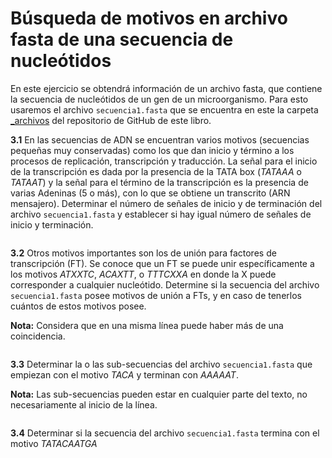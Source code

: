 # Búsqueda de motivos en archivo fasta de una secuencia de nucleótidos

En este ejercicio se obtendrá información de un archivo fasta, que contiene la secuencia de nucleótidos de un gen de un microorganismo.  Para esto usaremos el archivo `secuencia1.fasta` que se encuentra en este la carpeta [_archivos](https://github.com/RSG-Ecuador/HerrComp4Bioinfo/Libro/Contenidos/_archivos/) del repositorio de GitHub de este libro.

**3.1** En las secuencias de ADN se encuentran varios motivos (secuencias pequeñas muy conservadas) como los que dan inicio y término a los procesos de replicación, transcripción y traducción. La señal para el inicio de la transcripción es dada por la presencia de la TATA box (*TATAAA* o *TATAAT*) y la señal para el término de la transcripción es la presencia de varias Adeninas (5 o más), con lo que se obtiene un transcrito (ARN mensajero). Determinar el número de señales de inicio y de terminación del archivo `secuencia1.fasta` y establecer si hay igual número de señales de inicio y terminación.

```bash

```

**3.2** Otros motivos importantes son los de unión para factores de transcripción (FT). Se conoce que un FT se puede unir específicamente a los motivos *ATXXTC*, *ACAXTT*, o *TTTCXXA* en donde la X puede corresponder a cualquier nucleótido. Determine si la secuencia del archivo `secuencia1.fasta` posee motivos de unión a FTs, y en caso de tenerlos cuántos de estos motivos posee.

**Nota:** Considera que en una misma línea puede haber más de una coincidencia.

```bash

```

**3.3** Determinar la o las sub-secuencias del archivo `secuencia1.fasta` que empiezan con el motivo *TACA* y terminan con *AAAAAT*.

**Nota:** Las sub-secuencias pueden estar en cualquier parte del texto, no necesariamente al inicio de la línea.

```bash

```

**3.4** Determinar si la secuencia del archivo `secuencia1.fasta` termina con el motivo *TATACAATGA*

```bash

```
